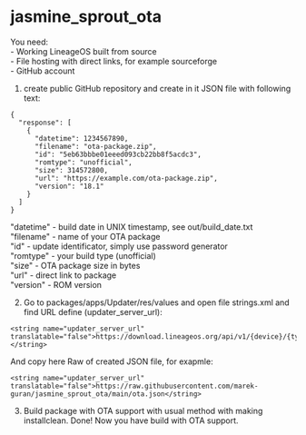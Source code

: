 # jasmine_sprout_ota

You need:
 <br>- Working LineageOS built from source
 <br>- File hosting with direct links, for example sourceforge
 <br>- GitHub account

1) create public GitHub repository and create in it JSON file with following text:
```
{
  "response": [
    {
      "datetime": 1234567890,
      "filename": "ota-package.zip",
      "id": "5eb63bbbe01eeed093cb22bb8f5acdc3",
      "romtype": "unofficial",
      "size": 314572800,
      "url": "https://example.com/ota-package.zip",
      "version": "18.1"
    }
  ]
}
```
"datetime" - build date in UNIX timestamp, see out/build_date.txt
 <br>"filename" - name of your OTA package
 <br>"id" - update identificator, simply use password generator
 <br>"romtype" - your build type (unofficial)
 <br>"size" - OTA package size in bytes
 <br>"url" - direct link to package
 <br>"version" - ROM version

2) Go to packages/apps/Updater/res/values and open file strings.xml and find URL define (updater_server_url):
```
<string name="updater_server_url" translatable="false">https://download.lineageos.org/api/v1/{device}/{type}/{incr}</string>
```
And copy here Raw of created JSON file, for exapmle:
```
<string name="updater_server_url" translatable="false">https://raw.githubusercontent.com/marek-guran/jasmine_sprout_ota/main/ota.json</string>
```
3) Build package with OTA support with usual method with making installclean. Done! Now you have build with OTA support.
